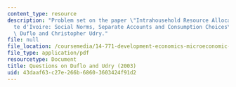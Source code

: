 ```yaml
---
content_type: resource
description: "Problem set on the paper \"Intrahousehold Resource Allocation in C\xF4\
  te d'Ivoire: Social Norms, Separate Accounts and Consumption Choices\" by Esther\
  \ Duflo and Christopher Udry."
file: null
file_location: /coursemedia/14-771-development-economics-microeconomic-issues-and-policy-models-fall-2008/43daaf63c27e266b68603603424f91d2_assn5.pdf
file_type: application/pdf
resourcetype: Document
title: Questions on Duflo and Udry (2003)
uid: 43daaf63-c27e-266b-6860-3603424f91d2
---
```

